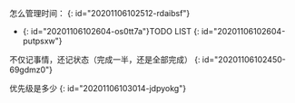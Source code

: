怎么管理时间：
{: id="20201106102512-rdaibsf"}

* {: id="20201106102604-os0tt7a"}TODO LIST
{: id="20201106102604-putpsxw"}

不仅记事情，还记状态（完成一半，还是全部完成）
{: id="20201106102450-69gdmz0"}

优先级是多少
{: id="20201106103014-jdpyokg"}
